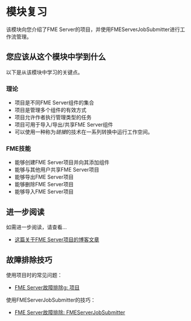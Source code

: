 # 模块复习

该模块向您介绍了FME Server的项目，并使用FMEServerJobSubmitter进行工作流管理。

## 您应该从这个模块中学到什么 ##

以下是从该模块中学习的关键点。

### 理论 ###

- 项目是不同FME Server组件的集合
- 项目是管理多个组件的有效方式
- 项目允许作者执行管理类型的任务
- 项目可用于导入/导出/共享FME Server组件
- 可以使用一种称为*链接*的技术在一系列转换中运行工作空间。

### FME技能 ###

- 能够创建FME Server项目并向其添加组件
- 能够与其他用户共享FME Server项目
- 能够导出FME Server项目
- 能够删除FME Server项目
- 能够导入FME Server项目

## 进一步阅读 ##

如需进一步阅读，请查看...

- [这篇关于FME Server项目的博客文章](https://blog.safe.com/2017/05/fme2017-projects-evangelist163/)

## 故障排除技巧 ##

使用项目时的常见问题：
- [FME Server故障排除g: 项目](https://knowledge.safe.com/articles/55048/fme-server-troubleshooting-projects.html)

使用FMEServerJobSubmitter的技巧：
- [FME Server故障排除: FMEServerJobSubmitter](https://knowledge.safe.com/articles/55369/fme-server-troublshooting-fmeserverjobsubmitter.html)
